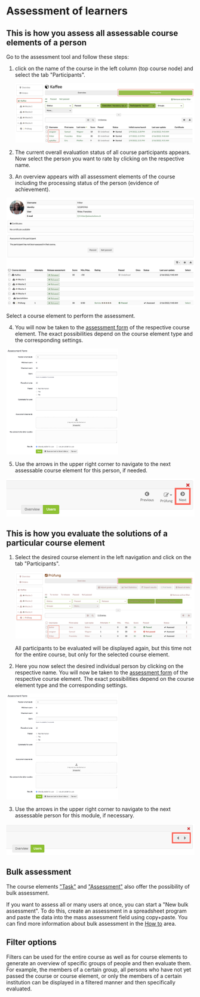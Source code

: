# Assessment of learners

## This is how you assess all assessable course elements of a person

Go to the assessment tool and follow these steps:

1. click on the name of the course in the left column (top course node) and select the tab "Participants".

    ![assassment tool participants](assets/assassment_tool_participants_en.png)  
  
2. The current overall evaluation status of all course participants appears. Now select the person you want to rate by clicking on the respective name.
  
3. An overview appears with all assessment elements of the course including the processing status of the person (evidence of achievement). 

![](assets/participant_assessment_overview_en.png)  

Select a course element to perform the assessment. 
  
4. You will now be taken to the [assessment form](The_assessment_form.md) of the respective course element. The exact possibilities depend on the course element type and the corresponding settings.

![](assets/4.png)  
  
5. Use the arrows in the upper right corner to navigate to the next assessable course element for this person, if needed.

![](assets/5.png)  
  
## This is how you evaluate the solutions of a particular course element

1. Select the desired course element in the left navigation and click on the tab "Participants". 

    ![Einzelnen Kursbaustein bewerten](assets/assesment_tool_course_element.png)

    All participants to be evaluated will be displayed again, but this time not for the entire course, but only for the selected course element.
  
2. Here you now select the desired individual person by clicking on the respective name. You will now be taken to the [assessment form](The_assessment_form.md) of the respective course element. The exact possibilities depend on the course
element type and the corresponding settings.

![](assets/4.png)  
  
3. Use the arrows in the upper right corner to navigate to the next assessable person for this module, if necessary.

![](assets/5.1.png)  
  
## Bulk assessment

The course elements ["Task"](Assessing_tasks_and_group_tasks.md) and ["Assessment"](Assessment_of_course_modules.md) also offer the possibility of bulk assessment.

If you want to assess all or many users at once, you can start a "New bulk assessment". To do this, create an assessment in a spreadsheet program and paste the data into the mass assessment field using copy+paste. You can find more information about bulk assessment in the [How to](../../manual_how-to/bulk_assessment/bulk_assessment.md) area.

## Filter options

Filters can be used for the entire course as well as for course elements to generate an overview of specific groups of people and then evaluate them. For example, the members of a certain group, all persons who have not yet passed the course or course element, or only the members of a certain institution can be displayed in a filtered manner and then specifically evaluated.

